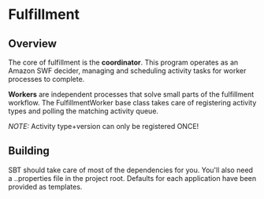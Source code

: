 Fulfillment
===========

Overview
--------
The core of fulfillment is the **coordinator**. This program operates as an Amazon SWF decider, managing and scheduling
activity tasks for worker processes to complete.

**Workers** are independent processes that solve small parts of the fulfillment workflow. The FulfillmentWorker base
class takes care of registering activity types and polling the matching activity queue. 

*NOTE:* Activity type+version can only be registered ONCE!

Building
--------
SBT should take care of most of the dependencies for you.  You'll also need a
.<application>.properties file in the project root.  Defaults for each application have been provided
as templates.

